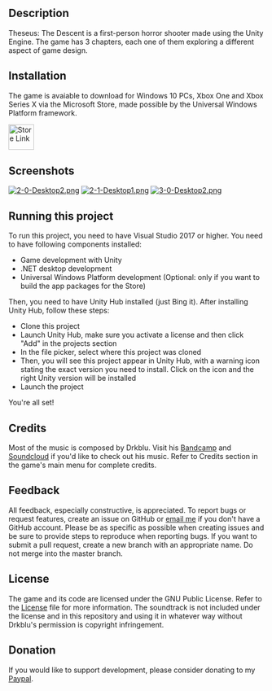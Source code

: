 ## Description
Theseus: The Descent is a first-person horror shooter made using the Unity Engine. The game has 3 chapters, each one of them exploring a different aspect of game design. 

## Installation
The game is avaiable to download for Windows 10 PCs, Xbox One and Xbox Series X via the Microsoft Store, made possible by the Universal Windows Platform framework.

<a href='https://www.microsoft.com/en-us/p/theseus-the-descent/9nwzzffbw70t?activetab=pivot:overviewtab'><img src='https://developer.microsoft.com/en-us/store/badges/images/English_get-it-from-MS.png' alt='Store Link' height="50px"/></a>

## Screenshots
[![2-0-Desktop2.png](https://i.postimg.cc/ZR4nPWJH/2-0-Desktop2.png)](https://postimg.cc/rdZqMF0R)
[![2-1-Desktop1.png](https://i.postimg.cc/632pY0ts/2-1-Desktop1.png)](https://postimg.cc/k6CC5W2w)
[![3-0-Desktop2.png](https://i.postimg.cc/258RC3f1/3-0-Desktop2.png)](https://postimg.cc/ZWgDcbnm)

## Running this project
To run this project, you need to have Visual Studio 2017 or higher. You need to have following components installed:
- Game development with Unity
- .NET desktop development 
- Universal Windows Platform development (Optional: only if you want to build the app packages for the Store)

Then, you need to have Unity Hub installed (just Bing it). After installing Unity Hub, follow these steps:
- Clone this project
- Launch Unity Hub, make sure you activate a license and then click "Add" in the projects section
- In the file picker, select where this project was cloned
- Then, you will see this project appear in Unity Hub, with a warning icon stating the exact version you need to install. Click on the icon and the right Unity version will be installed
- Launch the project

You're all set!

## Credits
Most of the music is composed by Drkblu. Visit his [Bandcamp](https://drkblu.bandcamp.com) and [Soundcloud](https://soundcloud.com/user-206962684) if you'd like to check out his music. Refer to Credits section in the game's main menu for complete credits. 

## Feedback
All feedback, especially constructive, is appreciated. To report bugs or request features, create an issue on GitHub or [email me](mailto:surya.sk05@outlook.com) if you don't have a GitHub account. Please be as specific as possible when creating issues and be sure to provide steps to reproduce when reporting bugs. If you want to submit a pull request, create a new branch with an appropriate name. Do not merge into the master branch.

## License
The game and its code are licensed under the GNU Public License. Refer to the [License](https://github.com/surya-sk/theseus-the-descent/blob/master/LICENSE) file for more information. The soundtrack is not included under the license and in this repository and using it in whatever way without Drkblu's permission is copyright infringement.

## Donation
If you would like to support development, please consider donating to my [Paypal](https://www.paypal.me/surya4822).
